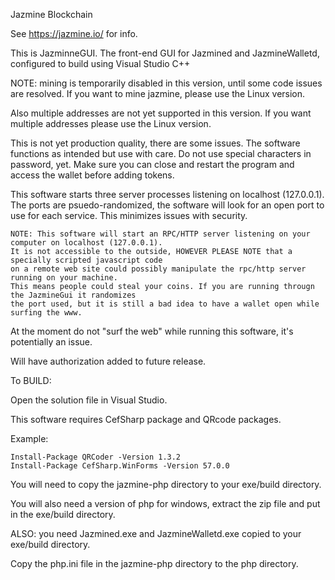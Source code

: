 Jazmine Blockchain

See https://jazmine.io/ for info.

This is JazminneGUI. The front-end GUI for Jazmined and JazmineWalletd, configured to build using Visual Studio C++

NOTE: mining is temporarily disabled in this version, until some code issues are resolved. If you 
want to mine jazmine, please use the Linux version.

Also multiple addresses are not yet supported in this version. If you want multiple addresses please use the Linux version.

This is not yet production quality, there are some issues. The software functions as intended but use with care.
Do not use special characters in password, yet. Make sure you can close and restart the program and access the 
wallet before adding tokens.

This software starts three server processes listening on localhost (127.0.0.1). The ports are psuedo-randomized, 
the software will look for an open port to use for each service. This minimizes issues with security.


```
NOTE: This software will start an RPC/HTTP server listening on your computer on localhost (127.0.0.1). 
It is not accessible to the outside, HOWEVER PLEASE NOTE that a specially scripted javascript code 
on a remote web site could possibly manipulate the rpc/http server running on your machine. 
This means people could steal your coins. If you are running througn the JazmineGui it randomizes
the port used, but it is still a bad idea to have a wallet open while surfing the www.
```

At the moment do not "surf the web" while running this software, it's potentially an issue. 

Will have authorization added to future release.



To BUILD:

Open the solution file in Visual Studio.

This software requires CefSharp package and QRcode packages.

Example: 

```
Install-Package QRCoder -Version 1.3.2 
Install-Package CefSharp.WinForms -Version 57.0.0 
```

You will need to copy the jazmine-php directory to your exe/build directory.

You will also need a version of php for windows, extract the zip file and put in the exe/build directory. 

ALSO: you need Jazmined.exe and JazmineWalletd.exe copied to your exe/build directory.

Copy the php.ini file in the jazmine-php directory to the php directory.





